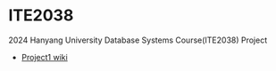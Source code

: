 # ITE2038

2024 Hanyang University Database Systems Course(ITE2038) Project

- [Project1 wiki](https://github.com/juhyeongkim527/ITE2038/wiki/Project1)
